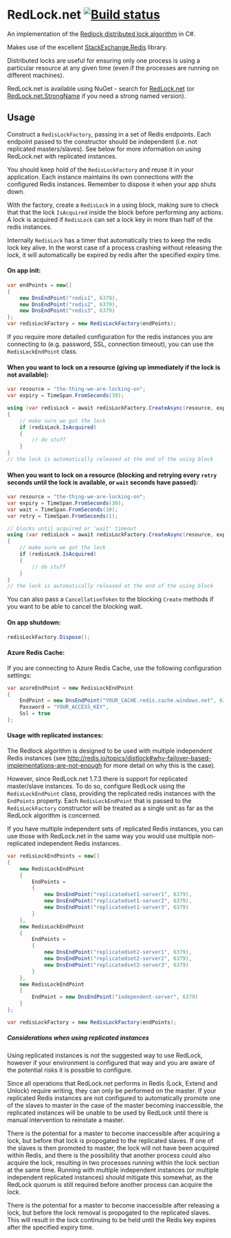 # RedLock.net [![Build status](https://ci.appveyor.com/api/projects/status/fclfbkdqy905v3xu/branch/master?svg=true)](https://ci.appveyor.com/project/samcook/redlock-net/branch/master)

An implementation of the [Redlock distributed lock algorithm](http://redis.io/topics/distlock) in C#.

Makes use of the excellent [StackExchange.Redis](https://github.com/StackExchange/StackExchange.Redis) library.

Distributed locks are useful for ensuring only one process is using a particular resource at any given time (even if the processes are running on different machines).

RedLock.net is available using NuGet - search for [RedLock.net](https://www.nuget.org/packages/RedLock.net) (or [RedLock.net.StrongName](https://www.nuget.org/packages/RedLock.net.StrongName) if you need a strong named version).

## Usage

Construct a `RedisLockFactory`, passing in a set of Redis endpoints. Each endpoint passed to the constructor should be independent (i.e. not replicated masters/slaves). See below for more information on using RedLock.net with replicated instances.

You should keep hold of the `RedisLockFactory` and reuse it in your application. Each instance maintains its own connections with the configured Redis instances. Remember to dispose it when your app shuts down.

With the factory, create a `RedisLock` in a using block, making sure to check that that the lock `IsAcquired` inside the block before performing any actions. A lock is acquired if `RedisLock` can set a lock key in more than half of the redis instances.

Internally `RedisLock` has a timer that automatically tries to keep the redis lock key alive. In the worst case of a process crashing without releasing the lock, it will automatically be expired by redis after the specified expiry time.

#### On app init:
```csharp
var endPoints = new[]
{
	new DnsEndPoint("redis1", 6379),
	new DnsEndPoint("redis2", 6379),
	new DnsEndPoint("redis3", 6379)
};
var redisLockFactory = new RedisLockFactory(endPoints);
```

If you require more detailed configuration for the redis instances you are connecting to (e.g. password, SSL, connection timeout), you can use the `RedisLockEndPoint` class.

#### When you want to lock on a resource (giving up immediately if the lock is not available):
```csharp
var resource = "the-thing-we-are-locking-on";
var expiry = TimeSpan.FromSeconds(30);

using (var redisLock = await redisLockFactory.CreateAsync(resource, expiry)) // there are also non async Create() methods
{
	// make sure we got the lock
	if (redisLock.IsAcquired)
	{
		// do stuff
	}
}
// the lock is automatically released at the end of the using block
```

#### When you want to lock on a resource (blocking and retrying every `retry` seconds until the lock is available, or `wait` seconds have passed):
```csharp
var resource = "the-thing-we-are-locking-on";
var expiry = TimeSpan.FromSeconds(30);
var wait = TimeSpan.FromSeconds(10);
var retry = TimeSpan.FromSeconds(1);

// blocks until acquired or 'wait' timeout
using (var redisLock = await redisLockFactory.CreateAsync(resource, expiry, wait, retry)) // there are also non async Create() methods
{
	// make sure we got the lock
	if (redisLock.IsAcquired)
	{
		// do stuff
	}
}
// the lock is automatically released at the end of the using block
```

You can also pass a `CancellationToken` to the blocking `Create` methods if you want to be able to cancel the blocking wait.

#### On app shutdown:
```csharp
redisLockFactory.Dispose();
```

#### Azure Redis Cache:
If you are connecting to Azure Redis Cache, use the following configuration settings:
```csharp
var azureEndPoint = new RedisLockEndPoint
{
	EndPoint = new DnsEndPoint("YOUR_CACHE.redis.cache.windows.net", 6380),
	Password = "YOUR_ACCESS_KEY",
	Ssl = true
};
```

#### Usage with replicated instances:
The Redlock algorithm is designed to be used with multiple independent Redis instances (see http://redis.io/topics/distlock#why-failover-based-implementations-are-not-enough for more detail on why this is the case).

However, since RedLock.net 1.7.3 there is support for replicated master/slave instances. To do so, configure RedLock using the `RedisLockEndPoint` class, providing the replicated redis instances with the `EndPoints` property.
Each `RedisLockEndPoint` that is passed to the `RedisLockFactory` constructor will be treated as a single unit as far as the RedLock algorithm is concerned.

If you have multiple independent sets of replicated Redis instances, you can use those with RedLock.net in the same way you would use multiple non-replicated independent Redis instances.
```csharp
var redisLockEndPoints = new[]
{
	new RedisLockEndPoint
	{
		EndPoints =
		{
			new DnsEndPoint("replicatedset1-server1", 6379),
			new DnsEndPoint("replicatedset1-server2", 6379),
			new DnsEndPoint("replicatedset1-server3", 6379)
		}
	},
	new RedisLockEndPoint
	{
		EndPoints =
		{
			new DnsEndPoint("replicatedset2-server1", 6379),
			new DnsEndPoint("replicatedset2-server2", 6379),
			new DnsEndPoint("replicatedset2-server3", 6379)
		}
	},
	new RedisLockEndPoint
	{
		EndPoint = new DnsEndPoint("independent-server", 6379)
	}
};

var redisLockFactory = new RedisLockFactory(endPoints);
```

##### Considerations when using replicated instances
Using replicated instances is not the suggested way to use RedLock, however if your environment is configured that way and you are aware of the potential risks it is possible to configure.

Since all operations that RedLock.net performs in Redis (Lock, Extend and Unlock) require writing, they can only be performed on the master. If your replicated Redis instances are not configured to automatically promote one of the slaves to master in the case of the master becoming inaccessible, the replicated instances will be unable to be used by RedLock until there is manual intervention to reinstate a master.

There is the potential for a master to become inaccessible after acquiring a lock, but before that lock is propogated to the replicated slaves. If one of the slaves is then promoted to master, the lock will not have been acquired within Redis, and there is the possibility that another process could also acquire the lock, resulting in two processes running within the lock section at the same time. Running with multiple independent instances (or multiple independent replicated instances) should mitigate this somewhat, as the RedLock quorum is still required before another process can acquire the lock.

There is the potential for a master to become inaccessible after releasing a lock, but before the lock removal is propogated to the replicated slaves. This will result in the lock continuing to be held until the Redis key expires after the specified expiry time.